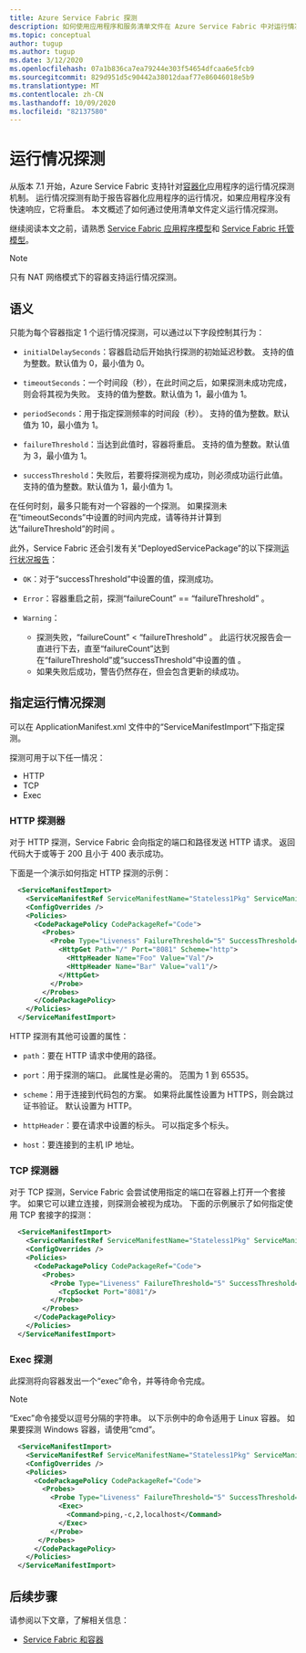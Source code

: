 ```yaml
---
title: Azure Service Fabric 探测
description: 如何使用应用程序和服务清单文件在 Azure Service Fabric 中对运行情况探测进行建模。
ms.topic: conceptual
author: tugup
ms.author: tugup
ms.date: 3/12/2020
ms.openlocfilehash: 07a1b836ca7ea79244e303f54654dfcaa6e5fcb9
ms.sourcegitcommit: 829d951d5c90442a38012daaf77e86046018e5b9
ms.translationtype: MT
ms.contentlocale: zh-CN
ms.lasthandoff: 10/09/2020
ms.locfileid: "82137580"
---
```

# <a name="liveness-probe"></a>运行情况探测
从版本 7.1 开始，Azure Service Fabric 支持针对[容器化][containers-introduction-link]应用程序的运行情况探测机制。 运行情况探测有助于报告容器化应用程序的运行情况，如果应用程序没有快速响应，它将重启。
本文概述了如何通过使用清单文件定义运行情况探测。

继续阅读本文之前，请熟悉 [Service Fabric 应用程序模型][application-model-link]和 [Service Fabric 托管模型][hosting-model-link]。

> [!NOTE]
> 只有 NAT 网络模式下的容器支持运行情况探测。

## <a name="semantics"></a>语义
只能为每个容器指定 1 个运行情况探测，可以通过以下字段控制其行为：

* `initialDelaySeconds`：容器启动后开始执行探测的初始延迟秒数。 支持的值为整数。默认值为 0，最小值为 0。

* `timeoutSeconds`：一个时间段（秒），在此时间之后，如果探测未成功完成，则会将其视为失败。 支持的值为整数。默认值为 1，最小值为 1。

* `periodSeconds`：用于指定探测频率的时间段（秒）。 支持的值为整数。默认值为 10，最小值为 1。

* `failureThreshold`：当达到此值时，容器将重启。 支持的值为整数。默认值为 3，最小值为 1。

* `successThreshold`：失败后，若要将探测视为成功，则必须成功运行此值。 支持的值为整数。默认值为 1，最小值为 1。

在任何时刻，最多只能有对一个容器的一个探测。 如果探测未在“timeoutSeconds”中设置的时间内完成，请等待并计算到达“failureThreshold”的时间 。 

此外，Service Fabric 还会引发有关“DeployedServicePackage”的以下探测[运行状况报告][health-introduction-link]：

* `OK`：对于“successThreshold”中设置的值，探测成功。

* `Error`：容器重启之前，探测“failureCount” ==  “failureThreshold” 。

* `Warning`： 
    * 探测失败，“failureCount” < “failureThreshold” 。 此运行状况报告会一直进行下去，直至“failureCount”达到在“failureThreshold”或“successThreshold”中设置的值  。
    * 如果失败后成功，警告仍然存在，但会包含更新的续成功。

## <a name="specifying-a-liveness-probe"></a>指定运行情况探测

可以在 ApplicationManifest.xml 文件中的“ServiceManifestImport”下指定探测。

探测可用于以下任一情况：

* HTTP
* TCP
* Exec 

### <a name="http-probe"></a>HTTP 探测器

对于 HTTP 探测，Service Fabric 会向指定的端口和路径发送 HTTP 请求。 返回代码大于或等于 200 且小于 400 表示成功。

下面是一个演示如何指定 HTTP 探测的示例：

```xml
  <ServiceManifestImport>
    <ServiceManifestRef ServiceManifestName="Stateless1Pkg" ServiceManifestVersion="1.0.0" />
    <ConfigOverrides />
    <Policies>
      <CodePackagePolicy CodePackageRef="Code">
        <Probes>
          <Probe Type="Liveness" FailureThreshold="5" SuccessThreshold="2" InitialDelaySeconds="10" PeriodSeconds="30" TimeoutSeconds="20">
            <HttpGet Path="/" Port="8081" Scheme="http">
              <HttpHeader Name="Foo" Value="Val"/>
              <HttpHeader Name="Bar" Value="val1"/>
            </HttpGet>
          </Probe>
        </Probes>
      </CodePackagePolicy>
    </Policies>
  </ServiceManifestImport>
```

HTTP 探测有其他可设置的属性：

* `path`：要在 HTTP 请求中使用的路径。

* `port`：用于探测的端口。 此属性是必需的。 范围为 1 到 65535。

* `scheme`：用于连接到代码包的方案。 如果将此属性设置为 HTTPS，则会跳过证书验证。 默认设置为 HTTP。

* `httpHeader`：要在请求中设置的标头。 可以指定多个标头。

* `host`：要连接到的主机 IP 地址。

### <a name="tcp-probe"></a>TCP 探测器

对于 TCP 探测，Service Fabric 会尝试使用指定的端口在容器上打开一个套接字。 如果它可以建立连接，则探测会被视为成功。 下面的示例展示了如何指定使用 TCP 套接字的探测：

```xml
  <ServiceManifestImport>
    <ServiceManifestRef ServiceManifestName="Stateless1Pkg" ServiceManifestVersion="1.0.0" />
    <ConfigOverrides />
    <Policies>
      <CodePackagePolicy CodePackageRef="Code">
        <Probes>
          <Probe Type="Liveness" FailureThreshold="5" SuccessThreshold="2" InitialDelaySeconds="10" PeriodSeconds="30" TimeoutSeconds="20">
            <TcpSocket Port="8081"/>
          </Probe>
        </Probes>
      </CodePackagePolicy>
    </Policies>
  </ServiceManifestImport>
```

### <a name="exec-probe"></a>Exec 探测

此探测将向容器发出一个“exec”命令，并等待命令完成。

> [!NOTE]
> “Exec”命令接受以逗号分隔的字符串。 以下示例中的命令适用于 Linux 容器。
> 如果要探测 Windows 容器，请使用“cmd”。

```xml
  <ServiceManifestImport>
    <ServiceManifestRef ServiceManifestName="Stateless1Pkg" ServiceManifestVersion="1.0.0" />
    <ConfigOverrides />
    <Policies>
      <CodePackagePolicy CodePackageRef="Code">
        <Probes>
          <Probe Type="Liveness" FailureThreshold="5" SuccessThreshold="2" InitialDelaySeconds="10" PeriodSeconds="30" TimeoutSeconds="20">
            <Exec>
              <Command>ping,-c,2,localhost</Command>
            </Exec>
          </Probe>        
       </Probes>
      </CodePackagePolicy>
    </Policies>
  </ServiceManifestImport>
```

## <a name="next-steps"></a>后续步骤
请参阅以下文章，了解相关信息：
* [Service Fabric 和容器][containers-introduction-link]

<!-- Links -->
[containers-introduction-link]: service-fabric-containers-overview.md
[health-introduction-link]: service-fabric-health-introduction.md
[application-model-link]: service-fabric-application-model.md
[hosting-model-link]: service-fabric-hosting-model.md

